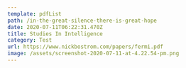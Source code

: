 ```yaml
---
template: pdfList
path: /in-the-great-silence-there-is-great-hope
date: 2020-07-11T06:22:31.470Z
title: Studies In Intelligence
category: Test
url: https://www.nickbostrom.com/papers/fermi.pdf
image: /assets/screenshot-2020-07-11-at-4.22.54-pm.png
---
```

